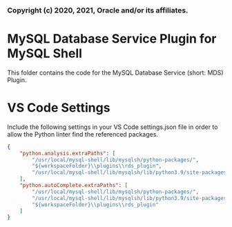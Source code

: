 ### Copyright (c) 2020, 2021, Oracle and/or its affiliates.

# MySQL Database Service Plugin for MySQL Shell
This folder contains the code for the MySQL Database Service (short: MDS) 
Plugin.

# VS Code Settings
Include the following settings in your VS Code settings.json file in order to 
allow the Python linter find the referenced packages.

```json
{
    "python.analysis.extraPaths": [
        "/usr/local/mysql-shell/lib/mysqlsh/python-packages/",
        "${workspaceFolder}\\plugins\\rds_plugin",
        "/usr/local/mysql-shell/lib/mysqlsh/lib/python3.9/site-packages"
    ],
    "python.autoComplete.extraPaths": [
        "/usr/local/mysql-shell/lib/mysqlsh/python-packages/",
        "/usr/local/mysql-shell/lib/mysqlsh/lib/python3.9/site-packages",
        "${workspaceFolder}\\plugins\\rds_plugin"
    ]
}
```